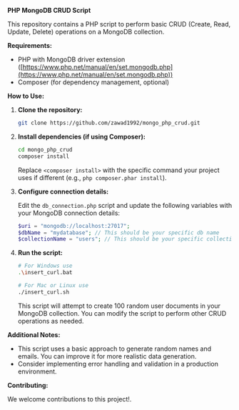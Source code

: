 **PHP MongoDB CRUD Script**

This repository contains a PHP script to perform basic CRUD (Create, Read, Update, Delete) operations on a MongoDB collection.

**Requirements:**

* PHP with MongoDB driver extension ([https://www.php.net/manual/en/set.mongodb.php](https://www.php.net/manual/en/set.mongodb.php))
* Composer (for dependency management, optional)

**How to Use:**

1. **Clone the repository:**

   ```bash
   git clone https://github.com/zawad1992/mongo_php_crud.git
   ```

2. **Install dependencies (if using Composer):**

   ```bash
   cd mongo_php_crud
   composer install
   ```

   Replace `<composer install>` with the specific command your project uses if different (e.g., `php composer.phar install`).

3. **Configure connection details:**

   Edit the `db_connection.php` script and update the following variables with your MongoDB connection details:

   ```php
   $uri = "mongodb://localhost:27017";
   $dbName = "mydatabase"; // This should be your specific db name
   $collectionName = "users"; // This should be your specific collection/table name
   ```

4. **Run the script:**

   ```bash
   # For Windows use
   .\insert_curl.bat

   # For Mac or Linux use
   ./insert_curl.sh
   ```

   This script will attempt to create 100 random user documents in your MongoDB collection. You can modify the script to perform other CRUD operations as needed.

**Additional Notes:**

* This script uses a basic approach to generate random names and emails. You can improve it for more realistic data generation.
* Consider implementing error handling and validation in a production environment.

**Contributing:**

We welcome contributions to this project!.
